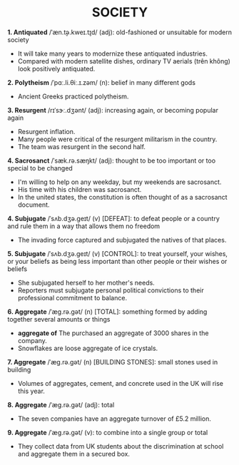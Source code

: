 <h1 align="center"><strong>SOCIETY</strong></h1>

**1. Antiquated** /ˈæn.t̬ə.kweɪ.t̬ɪd/ (adj): old-fashioned or unsuitable for modern society

- It will take many years to modernize these antiquated industries.
- Compared with modern satellite dishes, ordinary TV aerials (trên không) look positively antiquated.

**2. Polytheism** /ˈpɑː.li.θiː.ɪ.zəm/ (n): belief in many different gods
- Ancient Greeks practiced polytheism.

**3. Resurgent** /rɪˈsɝː.dʒənt/ (adj): increasing again, or becoming popular again

- Resurgent inflation.
- Many people were critical of the resurgent militarism in the country.
- The team was resurgent in the second half.

**4. Sacrosanct** /ˈsæk.rə.sæŋkt/ (adj): thought to be too important or too special to be changed

- I'm willing to help on any weekday, but my weekends are sacrosanct.
- His time with his children was sacrosanct.
- In the united states, the constitution is often thought of as a sacrosanct document.

**4. Subjugate**  /ˈsʌb.dʒə.ɡeɪt/ (v) [DEFEAT]: to defeat people or a country and rule them in a way that allows them no freedom
- The invading force captured and subjugated the natives of that places.

**5. Subjugate**  /ˈsʌb.dʒə.ɡeɪt/ (v) [CONTROL]: to treat yourself, your wishes, or your beliefs as being less important than other people or their wishes or beliefs

- She subjugated herself to her mother's needs.
- Reporters must subjugate personal political convictions to their professional commitment to balance.

**6. Aggregate** /ˈæɡ.rə.ɡət/ (n) [TOTAL]: something formed by adding together several amounts or things

- **aggregate of** The purchased an aggregate of 3000 shares in the company.
- Snowflakes are loose aggregate of ice crystals.

**7. Aggregate** /ˈæɡ.rə.ɡət/ (n) [BUILDING STONES]: small stones used in building

- Volumes of aggregates, cement, and concrete used in the UK will rise this year.

**8. Aggregate** /ˈæɡ.rə.ɡət/ (adj): total

- The seven companies have an aggregate turnover of £5.2 million.

**9. Aggregate** /ˈæɡ.rə.ɡət/ (v): to combine into a single group or total

- They collect data from UK students about the discrimination at school and aggregate them in a secured box.



